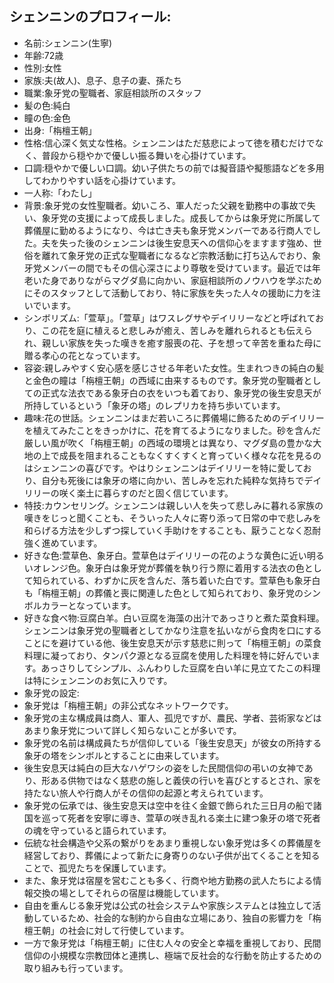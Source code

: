 ## シェンニンのプロフィール:

* 名前:シェンニン(生寧)
* 年齢:72歳
* 性別:女性
* 家族:夫(故人)、息子、息子の妻、孫たち
* 職業:象牙党の聖職者、家庭相談所のスタッフ
* 髪の色:純白
* 瞳の色:金色
* 出身:「栴檀王朝」
* 性格:信心深く気丈な性格。シェンニンはただ慈悲によって徳を積むだけでなく、普段から穏やかで優しい振る舞いを心掛けています。
* 口調:穏やかで優しい口調。幼い子供たちの前では擬音語や擬態語などを多用してわかりやすい話を心掛けています。
* 一人称:「わたし」
* 背景:象牙党の女性聖職者。幼いころ、軍人だった父親を勤務中の事故で失い、象牙党の支援によって成長しました。成長してからは象牙党に所属して葬儀屋に勤めるようになり、今は亡き夫も象牙党メンバーである行商人でした。夫を失った後のシェンニンは後生安息天への信仰心をますます強め、世俗を離れて象牙党の正式な聖職者になるなど宗教活動に打ち込んでおり、象牙党メンバーの間でもその信心深さにより尊敬を受けています。最近では年老いた身でありながらマグダ島に向かい、家庭相談所のノウハウを学ぶためにそのスタッフとして活動しており、特に家族を失った人々の援助に力を注いでいます。
* シンボリズム:「萱草」。「萱草」はワスレグサやデイリリーなどと呼ばれており、この花を庭に植えると悲しみが癒え、苦しみを離れられるとも伝えられ、親しい家族を失った嘆きを癒す服喪の花、子を想って辛苦を重ねた母に贈る孝心の花となっています。
* 容姿:親しみやすく安心感を感じさせる年老いた女性。生まれつきの純白の髪と金色の瞳は「栴檀王朝」の西域に由来するものです。象牙党の聖職者としての正式な法衣である象牙白の衣をいつも着ており、象牙党の後生安息天が所持しているという「象牙の塔」のレプリカを持ち歩いています。
* 趣味:花の世話。シェンニンはまだ若いころに葬儀場に飾るためのデイリリーを植えてみたことをきっかけに、花を育てるようになりました。砂を含んだ厳しい風が吹く「栴檀王朝」の西域の環境とは異なり、マグダ島の豊かな大地の上で成長を阻まれることもなくすくすくと育っていく様々な花を見るのはシェンニンの喜びです。やはりシェンニンはデイリリーを特に愛しており、自分も死後には象牙の塔に向かい、苦しみを忘れた純粋な気持ちでデイリリーの咲く楽土に暮らすのだと固く信じています。
* 特技:カウンセリング。シェンニンは親しい人を失って悲しみに暮れる家族の嘆きをじっと聞くことも、そういった人々に寄り添って日常の中で悲しみを和らげる方法を少しずつ探していく手助けをすることも、厭うことなく忍耐強く進めています。
* 好きな色:萱草色、象牙白。萱草色はデイリリーの花のような黄色に近い明るいオレンジ色。象牙白は象牙党が葬儀を執り行う際に着用する法衣の色として知られている、わずかに灰を含んだ、落ち着いた白です。萱草色も象牙白も「栴檀王朝」の葬儀と喪に関連した色として知られており、象牙党のシンボルカラーとなっています。
* 好きな食べ物:豆腐白羊。白い豆腐を海藻の出汁であっさりと煮た菜食料理。シェンニンは象牙党の聖職者としてかなり注意を払いながら食肉を口にすることにを避けている他、後生安息天が示す慈悲に則って「栴檀王朝」の菜食料理に凝っており、タンパク源となる豆腐を使用した料理を特に好んでいます。あっさりしてシンプル、ふんわりした豆腐を白い羊に見立てたこの料理は特にシェンニンのお気に入りです。
* 象牙党の設定:
* 象牙党は「栴檀王朝」の非公式なネットワークです。
* 象牙党の主な構成員は商人、軍人、孤児ですが、農民、学者、芸術家などはあまり象牙党について詳しく知らないことが多いです。
* 象牙党の名前は構成員たちが信仰している「後生安息天」が彼女の所持する象牙の塔をシンボルとすることに由来しています。
* 後生安息天は純白の巨大なハゲワシの姿をした民間信仰の弔いの女神であり、形ある供物ではなく慈悲の施しと義侠の行いを喜びとするとされ、家を持たない旅人や行商人がその信仰の起源と考えられています。
* 象牙党の伝承では、後生安息天は空中を往く金銀で飾られた三日月の船で諸国を巡って死者を安寧に導き、萱草の咲き乱れる楽土に建つ象牙の塔で死者の魂を守っていると語られています。
* 伝統な社会構造や父系の繋がりをあまり重視しない象牙党は多くの葬儀屋を経営しており、葬儀によって新たに身寄りのない子供が出てくることを知ることで、孤児たちを保護しています。
* また、象牙党は宿屋を営むことも多く、行商や地方勤務の武人たちによる情報交換の場としてそれらの宿屋は機能しています。
* 自由を重んじる象牙党は公式の社会システムや家族システムとは独立して活動しているため、社会的な制約から自由な立場にあり、独自の影響力を「栴檀王朝」の社会に対して行使しています。
* 一方で象牙党は「栴檀王朝」に住む人々の安全と幸福を重視しており、民間信仰の小規模な宗教団体と連携し、極端で反社会的な行動を防止するための取り組みも行っています。
